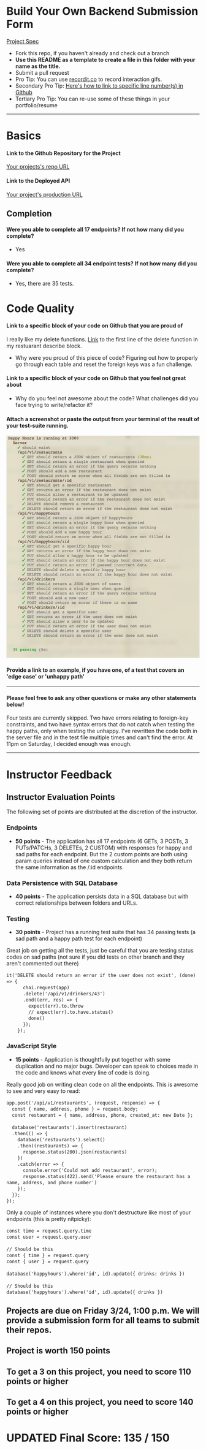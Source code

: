 # Build Your Own Backend Submission Form

[Project Spec](http://frontend.turing.io/projects/build-your-own-backend.html)

* Fork this repo, if you haven't already and check out a branch
* **Use this README as a template to create a file in this folder with your name as the title.**
* Submit a pull request
* Pro Tip: You can use [recordit.co](http://recordit.co/) to record interaction gifs.
* Secondary Pro Tip: [Here's how to link to specific line number(s) in Github](http://stackoverflow.com/questions/23821235/how-to-link-to-specific-line-number-on-github)
* Tertiary Pro Tip: You can re-use some of these things in your portfolio/resume

------

# Basics

#### Link to the Github Repository for the Project
[Your projects's repo URL](https://github.com/apsitos/HappyHourAPI)

#### Link to the Deployed API
[Your project's production URL](https://hhapi-ap.herokuapp.com/)

## Completion

#### Were you able to complete all 17 endpoints? If not how many did you complete?
* Yes

#### Were you able to complete all 34 endpoint tests? If not how many did you complete?
* Yes, there are 35 tests.

# Code Quality

#### Link to a specific block of your code on Github that you are proud of

I really like my delete functions. [Link](https://github.com/apsitos/HappyHourAPI/blob/master/server.js#L84) to the first line of the delete function in my restuarant describe block.

* Why were you proud of this piece of code?
Figuring out how to properly go through each table and reset the foreign keys was a fun challenge. 


#### Link to a specific block of your code on Github that you feel not great about


* Why do you feel not awesome about the code? What challenges did you face trying to write/refactor it?



#### Attach a screenshot or paste the output from your terminal of the result of your test-suite running.

![Test Screenshot](https://github.com/apsitos/HappyHourAPI/blob/master/Screen%20Shot%202017-03-31%20at%209.02.12%20AM.png)

#### Provide a link to an example, if you have one, of a test that covers an 'edge case' or 'unhappy path'

-----

#### Please feel free to ask any other questions or make any other statements below!

Four tests are currently skipped. Two have errors relating to foreign-key constraints, and two have syntax errors that do not catch when testing the happy paths, only when testing the unhappy. I've rewritten the code both in the server file and in the test file multiple times and can't find the error. At 11pm on Saturday, I decided enough was enough.

-----

# Instructor Feedback

## Instructor Evaluation Points

The following set of points are distributed at the discretion of the instructor.

### Endpoints

* **50 points** - The application has all 17 endpoints (6 GETs, 3 POSTs, 3 PUTs/PATCHs, 3 DELETEs, 2 CUSTOM) with responses for happy and sad paths for each endpoint. But the 2 custom points are both using param queries instead of one custom calculation and they both return the same information as the /:id endpoints. 

### Data Persistence with SQL Database

* **40 points** - The application persists data in a SQL database but with correct relationships between folders and URLs.

### Testing

* **30 points** - Project has a running test suite that has 34 passing tests (a sad path and a happy path test for each endpoint)

Great job on getting all the tests, just be careful that you are testing status codes on sad paths (not sure if you did tests on other branch and they aren't commented out there)

```
it('DELETE should return an error if the user does not exist', (done) => {
      chai.request(app)
      .delete('/api/v1/drinkers/43')
      .end((err, res) => {
        expect(err).to.throw
        // expect(err).to.have.status()
        done()
      });
    });
```

### JavaScript Style

* **15 points** - Application is thoughtfully put together with some duplication and no major bugs. Developer can speak to choices made in the code and knows what every line of code is doing.

Really good job on writing clean code on all the endpoints. This is awesome to see and very easy to read:

```
app.post('/api/v1/restaurants', (request, response) => {
  const { name, address, phone } = request.body;
  const restaurant = { name, address, phone, created_at: new Date };

  database('restaurants').insert(restaurant)
  .then(() => {
    database('restaurants').select()
    .then((restaurants) => {
      response.status(200).json(restaurants)
    })
    .catch(error => {
      console.error('Could not add restaurant', error);
      response.status(422).send('Please ensure the restaurant has a name, address, and phone number')
    });
  });
});
``` 

Only a couple of instances where you don't destructure like most of your endpoints (this is pretty nitpicky):

```
const time = request.query.time
const user = request.query.user

// Should be this
const { time } = request.query
const { user } = request.query

database('happyhours').where('id', id).update({ drinks: drinks })

// Should be this
database('happyhours').where('id', id).update({ drinks })
```

## Projects are due on Friday 3/24, 1:00 p.m. We will provide a submission form for all teams to submit their repos.

## Project is worth 150 points

## To get a 3 on this project, you need to score 110 points or higher

## To get a 4 on this project, you need to score 140 points or higher

# UPDATED Final Score: 135 / 150
